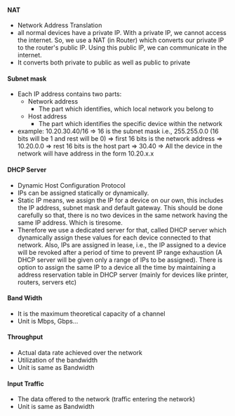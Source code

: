 #### NAT
- Network Address Translation
- all normal devices have a private IP. With a private IP, we cannot access the internet. So, we use a NAT (in Router) which converts our private IP to the router's public IP. Using this public IP, we can communicate in the internet.
- It converts both private to public as well as public to private
#### Subnet mask
- Each IP address contains two parts: 
	- Network address
		- The part which identifies, which local network you belong to 
	- Host address
		- The part which identifies the specific device within the network
- example: 10.20.30.40/16
	=> 16 is the subnet mask i.e., 255.255.0.0 (16 bits will be 1 and rest will be 0)
	=> first 16 bits is the network address => 10.20.0.0
	=> rest 16 bits is the host part => 30.40
	=> All the device in the network will have address in the form 10.20.x.x
#### DHCP Server
- Dynamic Host Configuration Protocol 
- IPs can be assigned statically or dynamically. 
- Static IP means, we assign the IP for a device on our own, this includes the IP address, subnet mask and default gateway. This should be done carefully so that, there is no two devices in the same network having the same IP address. Which is tiresome.
- Therefore we use a dedicated server for that, called DHCP server which dynamically assign these values for each device connected to that network. Also, IPs are assigned in lease, i.e., the IP assigned to a device will be revoked after a period of time to prevent IP range exhaustion (A DHCP server will be given only a range of IPs to be assigned). There is option to assign the same IP to a device all the time by maintaining a address reservation table in DHCP server (mainly for devices like printer, routers, servers etc)
#### Band Width
- It is the maximum theoretical capacity of a channel
- Unit is Mbps, Gbps...
#### Throughput
- Actual data rate achieved over the network
- Utilization of the bandwidth
- Unit is same as Bandwidth
#### Input Traffic
- The data offered to the network (traffic entering the network)
- Unit is same as Bandwidth
